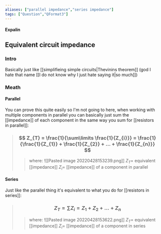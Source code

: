 ```yaml
---
aliases: ["parallel impedance","series impedance"]
tags: ["Question","QFormat3"]
---
```


#### Expalin
## Equivalent circuit impedance
### Intro
Basically just like [[simplifieing simple circuits|Thevinins theorem]] (god I hate that name [[I do not know why I just hate saying it|so much]])

### Meath
#### Parallel
You can prove this quite easily so I'm not going to here, when working with multiple components in parallel you can basically just sum the [[impedance]] of each component in the same way you sum for [[resistors in parallel]]:
> ### $$ Z_{T} = \frac{1}{\sum\limits \frac{1}{Z_{i}}} = \frac{1}{\frac{1}{Z_{1}} + \frac{1}{Z_{2}} + ... + \frac{1}{Z_{n}}} $$ 
>> where:
>> ![[Pasted image 20220428153239.png]]
>> $Z_{T}=$ equivalent [[impedance]]
>> $Z_{i}=$ [[impedance]] of a component in parallel

#### Series
Just like the parallel thing it's equivalent to what you do for [[resistors in series]]:
> ### $$ Z_{T} = \sum\limits Z_{i} = Z_{1} + Z_{2} + ... + Z_{n} $$ 
>> where:
>> ![[Pasted image 20220428153622.png]]
>> $Z_{T}=$ equivalent [[impedance]]
>> $Z_{i}=$ [[impedance]] of a component in series
